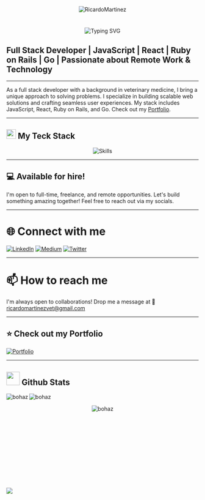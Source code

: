 <div align="center">
  
![RicardoMartinez](https://github.com/bohaz/bohaz/assets/127757182/a5776b85-6638-4452-9edf-c430350833ec)

# <div align="center">
  <img src="https://readme-typing-svg.herokuapp.com?font=Fira+Code&size=30&pause=1000&color=F79797&width=435&lines=Hi+there!+%F0%9F%91%8B+I'm+Ricardo+Martínez" alt="Typing SVG" />
</div>

## Full Stack Developer | JavaScript | React | Ruby on Rails | Go | Passionate about Remote Work & Technology

---

As a full stack developer with a background in veterinary medicine, I bring a unique approach to solving problems. I specialize in building scalable web solutions and crafting seamless user experiences. My stack includes JavaScript, React, Ruby on Rails, and Go. Check out my [Portfolio](https://my-portfolio-beta-three-47.vercel.app/).

---

## <img src="https://media2.giphy.com/media/QssGEmpkyEOhBCb7e1/giphy.gif?cid=ecf05e47a0n3gi1bfqntqmob8g9aid1oyj2wr3ds3mg700bl&rid=giphy.gif" width ="25"><b> My Teck Stack</b>

<div align="center">
  <img src="https://skillicons.dev/icons?i=js,html,css,react,redux,jest,sass,ruby,rails,git,bootstrap,github,webpack,figma,postgresql,tailwind,materialui,stackoverflow,postman,docker,golang" alt="Skills" />
</div>

---

## 💻 Available for hire!

I'm open to full-time, freelance, and remote opportunities. Let's build something amazing together! Feel free to reach out via my socials.

---

# 🌐 Connect with me

[![LinkedIn](https://img.shields.io/badge/LinkedIn-%230077B5.svg?logo=linkedin&logoColor=white)](https://www.linkedin.com/in/ricardomartínez∴/) [![Medium](https://img.shields.io/badge/Medium-12100E?logo=medium&logoColor=white)](https://medium.com/@ricardomartinezvet) [![Twitter](https://img.shields.io/badge/Twitter-%231DA1F2.svg?logo=Twitter&logoColor=white)](https://twitter.com/Ricardo29115571)

---

# 📫 How to reach me

I'm always open to collaborations! Drop me a message at 📧 [ricardomartinezvet@gmail.com](mailto:ricardomartinezvet@gmail.com)

---

## ⭐️ Check out my Portfolio

[![Portfolio](https://img.shields.io/badge/Portfolio-%231DA1F2?style=for-the-badge&logo=vercel&logoColor=white)](https://my-portfolio-beta-three-47.vercel.app/)

---
## <img src="https://media.giphy.com/media/iY8CRBdQXODJSCERIr/giphy.gif" width="35"><b> Github Stats </b>

<div align="center">

<p ><img align="left" src="https://github-readme-streak-stats.herokuapp.com/?user=bohaz&theme=dark" alt="bohaz" /></p>

<p>&nbsp;<img align="left" src="https://github-readme-stats.vercel.app/api?username=bohaz&show_icons=true&theme=dark&locale=en" alt="bohaz" /></p>

<p><img align="center" src="https://github-readme-stats.vercel.app/api/top-langs?username=bohaz&show_icons=true&theme=dark&locale=en&layout=compact" alt="bohaz" /></p>

</div>
<!--profile visit count-->
<br><br><br><br><br><br><br><br><br><br>

[![](https://visitcount.itsvg.in/api?id=bohaz&icon=3&color=6)](https://visitcount.itsvg.in) 


